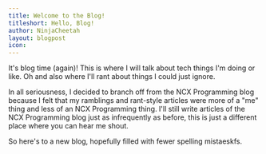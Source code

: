 ```yaml
---
title: Welcome to the Blog!
titleshort: Hello, Blog!
author: NinjaCheetah
layout: blogpost
icon:
---
```


It's blog time (again)! This is where I will talk about tech things I'm doing or like. Oh and also where I'll rant about things I could just ignore.

In all seriousness, I decided to branch off from the NCX Programming blog because I felt that my ramblings and rant-style articles were more of a "me" thing and less of an NCX Programming thing. I'll still write articles of the NCX Programming blog just as infrequently as before, this is just a different place where you can hear me shout.

So here's to a new blog, hopefully filled with fewer spelling mistaeskfs.